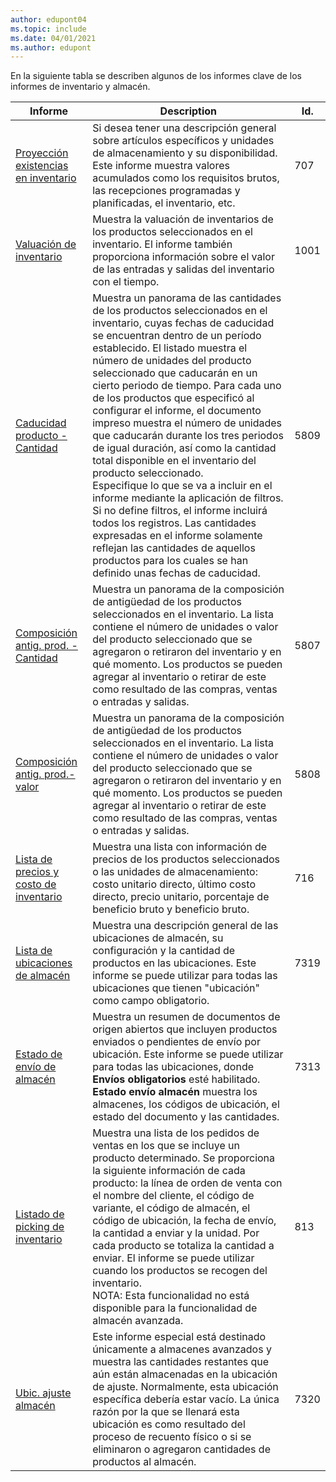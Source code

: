 ```yaml
---
author: edupont04
ms.topic: include
ms.date: 04/01/2021
ms.author: edupont
---
```


En la siguiente tabla se describen algunos de los informes clave de los informes de inventario y almacén.

| Informe | Description | Id. | 
|---------|---------|---------|
|[Proyección existencias en inventario](https://businesscentral.dynamics.com?report=707)|Si desea tener una descripción general sobre artículos específicos y unidades de almacenamiento y su disponibilidad. Este informe muestra valores acumulados como los requisitos brutos, las recepciones programadas y planificadas, el inventario, etc. |707|
|[Valuación de inventario](https://businesscentral.dynamics.com?report=1001)|Muestra la valuación de inventarios de los productos seleccionados en el inventario. El informe también proporciona información sobre el valor de las entradas y salidas del inventario con el tiempo.|1001|
|[Caducidad producto - Cantidad](https://businesscentral.dynamics.com?report=5809)|Muestra un panorama de las cantidades de los productos seleccionados en el inventario, cuyas fechas de caducidad se encuentran dentro de un período establecido. El listado muestra el número de unidades del producto seleccionado que caducarán en un cierto periodo de tiempo. Para cada uno de los productos que especificó al configurar el informe, el documento impreso muestra el número de unidades que caducarán durante los tres periodos de igual duración, así como la cantidad total disponible en el inventario del producto seleccionado.<br>Especifique lo que se va a incluir en el informe mediante la aplicación de filtros. Si no define filtros, el informe incluirá todos los registros. Las cantidades expresadas en el informe solamente reflejan las cantidades de aquellos productos para los cuales se han definido unas fechas de caducidad.|5809|
|[Composición antig. prod. - Cantidad](https://businesscentral.dynamics.com?report=5807)|Muestra un panorama de la composición de antigüedad de los productos seleccionados en el inventario. La lista contiene el número de unidades o valor del producto seleccionado que se agregaron o retiraron del inventario y en qué momento. Los productos se pueden agregar al inventario o retirar de este como resultado de las compras, ventas o entradas y salidas.|5807|
|[Composición antig. prod.-valor](https://businesscentral.dynamics.com?report=5808)|Muestra un panorama de la composición de antigüedad de los productos seleccionados en el inventario. La lista contiene el número de unidades o valor del producto seleccionado que se agregaron o retiraron del inventario y en qué momento. Los productos se pueden agregar al inventario o retirar de este como resultado de las compras, ventas o entradas y salidas.|5808|
|[Lista de precios y costo de inventario](https://businesscentral.dynamics.com?report=716)|Muestra una lista con información de precios de los productos seleccionados o las unidades de almacenamiento: costo unitario directo, último costo directo, precio unitario, porcentaje de beneficio bruto y beneficio bruto. |716|
|[Lista de ubicaciones de almacén](https://businesscentral.dynamics.com?report=7319)|Muestra una descripción general de las ubicaciones de almacén, su configuración y la cantidad de productos en las ubicaciones. Este informe se puede utilizar para todas las ubicaciones que tienen "ubicación" como campo obligatorio. |7319|
|[Estado de envío de almacén](https://businesscentral.dynamics.com?report=7313)|Muestra un resumen de documentos de origen abiertos que incluyen productos enviados o pendientes de envío por ubicación. Este informe se puede utilizar para todas las ubicaciones, donde **Envíos obligatorios** esté habilitado. **Estado envío almacén** muestra los almacenes, los códigos de ubicación, el estado del documento y las cantidades.|7313|
|[Listado de picking de inventario](https://businesscentral.dynamics.com?report=813)|Muestra una lista de los pedidos de ventas en los que se incluye un producto determinado. Se proporciona la siguiente información de cada producto: la línea de orden de venta con el nombre del cliente, el código de variante, el código de almacén, el código de ubicación, la fecha de envío, la cantidad a enviar y la unidad. Por cada producto se totaliza la cantidad a enviar. El informe se puede utilizar cuando los productos se recogen del inventario.<br>NOTA: Esta funcionalidad no está disponible para la funcionalidad de almacén avanzada.|813|
|[Ubic. ajuste almacén](https://businesscentral.dynamics.com?report=7320)|Este informe especial está destinado únicamente a almacenes avanzados y muestra las cantidades restantes que aún están almacenadas en la ubicación de ajuste. Normalmente, esta ubicación específica debería estar vacío. La única razón por la que se llenará esta ubicación es como resultado del proceso de recuento físico o si se eliminaron o agregaron cantidades de productos al almacén.|7320|